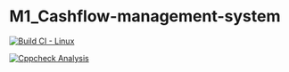 # M1_Cashflow-management-system


[![Build CI - Linux](https://github.com/supraja-vura/M1_SIMPLE-CALCI/actions/workflows/c-cpp.yml/badge.svg)](https://github.com/supraja-vura/M1_SIMPLE-CALCI/actions/workflows/c-cpp.yml)


[![Cppcheck Analysis](https://github.com/supraja-vura/M1_SIMPLE-CALCI/actions/workflows/cppcheck-analysis.yml/badge.svg)](https://github.com/supraja-vura/M1_SIMPLE-CALCI/actions/workflows/cppcheck-analysis.yml)
